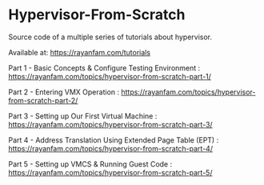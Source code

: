 # Hypervisor-From-Scratch
Source code of a multiple series of tutorials about hypervisor. 

Available at: https://rayanfam.com/tutorials


Part 1 - Basic Concepts & Configure Testing Environment	: https://rayanfam.com/topics/hypervisor-from-scratch-part-1/

Part 2 - Entering VMX Operation	: https://rayanfam.com/topics/hypervisor-from-scratch-part-2/

Part 3 - Setting up Our First Virtual Machine	 : https://rayanfam.com/topics/hypervisor-from-scratch-part-3/

Part 4 - Address Translation Using Extended Page Table (EPT) : https://rayanfam.com/topics/hypervisor-from-scratch-part-4/

Part 5 - Setting up VMCS &amp; Running Guest Code	 : https://rayanfam.com/topics/hypervisor-from-scratch-part-5/
